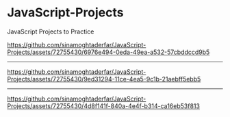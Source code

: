 # JavaScript-Projects
JavaScript Projects to Practice

https://github.com/sinamoghtaderfar/JavaScript-Projects/assets/72755430/6976e494-0eda-49ea-a532-57cbddccd9b5

------

https://github.com/sinamoghtaderfar/JavaScript-Projects/assets/72755430/9ed31294-11ce-4ea5-9c1b-21aebff5ebb5

-------

https://github.com/sinamoghtaderfar/JavaScript-Projects/assets/72755430/4d8f141f-840a-4e4f-b314-ca16eb53f813


